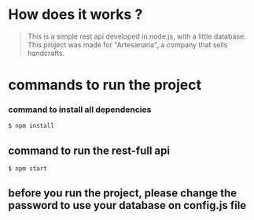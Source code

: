 # How does it works ?
> This is a simple rest api developed in node.js, with a little database. This project was made for "Artesanaria", a company that sells handcrafts.
# commands to run the project
### command to install all dependencies
```bash
$ npm install
```
## command to run the rest-full api
```bash
$ npm start
```
## before you run the project, please change the password to use your database on config.js file
